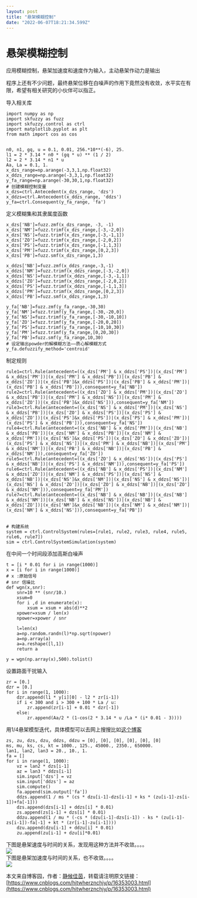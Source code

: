 ```yaml
---
layout: post
title: "悬架模糊控制"
date: "2022-06-07T18:21:34.599Z"
---
```

悬架模糊控制
======

应用模糊控制，悬架加速度和速度作为输入，主动悬架作动力是输出

程序上还有不少问题，最终悬架位移在白噪声的作用下竟然没有收敛，水平实在有限，希望有相关研究的小伙伴可以指正。

导入相关库

    import numpy as np
    import skfuzzy as fuzz
    import skfuzzy.control as ctrl
    import matplotlib.pyplot as plt
    from math import cos as cos
    

    n0, n1, gq, u = 0.1, 0.01, 256.*10**(-6), 25.
    l1 = 2 * 3.14 * n0 * (gq * u) ** (1 / 2)
    l2 = 2 * 3.14 * n1 * u
    Aa, La = 0.1, 1.
    x_dzs_range=np.arange(-3,3,1,np.float32)
    x_ddzs_range=np.arange(-3,3,1,np.float32)
    y_fa_range=np.arange(-30,30,1,np.float32)
    # 创建模糊控制变量
    x_dzs=ctrl.Antecedent(x_dzs_range, 'dzs')
    x_ddzs=ctrl.Antecedent(x_ddzs_range, 'ddzs')
    y_fa=ctrl.Consequent(y_fa_range, 'fa')
    

定义模糊集和其隶属度函数

    x_dzs['NB']=fuzz.zmf(x_dzs_range, -3, -1)
    x_dzs['NM']=fuzz.trimf(x_dzs_range,[-3,-2,0])
    x_dzs['NS']=fuzz.trimf(x_dzs_range,[-3,-1,1])
    x_dzs['ZO']=fuzz.trimf(x_dzs_range,[-2,0,2])
    x_dzs['PS']=fuzz.trimf(x_dzs_range,[-1,1,3])
    x_dzs['PM']=fuzz.trimf(x_dzs_range,[0,2,3])
    x_dzs['PB']=fuzz.smf(x_dzs_range,1,3)
    
    x_ddzs['NB']=fuzz.zmf(x_ddzs_range,-3,-1)
    x_ddzs['NM']=fuzz.trimf(x_ddzs_range,[-3,-2,0])
    x_ddzs['NS']=fuzz.trimf(x_ddzs_range,[-3,-1,1])
    x_ddzs['ZO']=fuzz.trimf(x_ddzs_range,[-2,0,2])
    x_ddzs['PS']=fuzz.trimf(x_ddzs_range,[-1,1,3])
    x_ddzs['PM']=fuzz.trimf(x_ddzs_range,[0,2,3])
    x_ddzs['PB']=fuzz.smf(x_ddzs_range,1,3)
    
    y_fa['NB']=fuzz.zmf(y_fa_range,-30,30)
    y_fa['NM']=fuzz.trimf(y_fa_range,[-30,-20,0])
    y_fa['NS']=fuzz.trimf(y_fa_range,[-30,-10,10])
    y_fa['ZO']=fuzz.trimf(y_fa_range,[-20,0,20])
    y_fa['PS']=fuzz.trimf(y_fa_range,[-10,10,30])
    y_fa['PM']=fuzz.trimf(y_fa_range,[0,20,30])
    y_fa['PB']=fuzz.smf(y_fa_range,10,30)
    # 设定输出powder的解模糊方法——质心解模糊方式
    y_fa.defuzzify_method='centroid'
    

制定规则

    rule1=ctrl.Rule(antecedent=((x_dzs['PM'] & x_ddzs['PS'])|(x_dzs['PM'] & x_ddzs['PM'])|(x_dzs['PM'] & x_ddzs['PB'])|(x_dzs['PB'] & x_ddzs['ZO'])|(x_dzs['PB']&x_ddzs['PS'])|(x_dzs['PB'] & x_ddzs['PM'])|(x_dzs['PB'] & x_ddzs['PB'])),consequent=y_fa['NB'])
    rule2=ctrl.Rule(antecedent=((x_dzs['ZO'] & x_ddzs['PM'])|(x_dzs['ZO'] & x_ddzs['PB'])|(x_dzs['PM'] & x_ddzs['NS'])|(x_dzs['PM'] & x_ddzs['ZO'])|(x_dzs['PB']&x_ddzs['NS'])),consequent=y_fa['NM'])
    rule3=ctrl.Rule(antecedent=((x_dzs['NS'] & x_ddzs['PM'])|(x_dzs['NS'] & x_ddzs['PB'])|(x_dzs['ZO'] & x_ddzs['PS'])|(x_dzs['PS'] & x_ddzs['ZO'])|(x_dzs['PS']&x_ddzs['PS'])|(x_dzs['PS'] & x_ddzs['PM'])|(x_dzs['PS'] & x_ddzs['PB'])),consequent=y_fa['NS'])
    rule4=ctrl.Rule(antecedent=((x_dzs['NB'] & x_ddzs['PM'])|(x_dzs['NB'] & x_ddzs['PB'])|(x_dzs['NM'] & x_ddzs['PB'])|(x_dzs['NM'] & x_ddzs['PM'])|(x_dzs['NS']&x_ddzs['PS'])|(x_dzs['ZO'] & x_ddzs['ZO'])|(x_dzs['PS'] & x_ddzs['NS'])|(x_dzs['PM'] & x_ddzs['NB'])|(x_dzs['PM'] & x_ddzs['NM'])|(x_dzs['PB'] & x_ddzs['NB'])|(x_dzs['PB'] & x_ddzs['NM'])),consequent=y_fa['ZO'])
    rule5=ctrl.Rule(antecedent=((x_dzs['ZO'] & x_ddzs['NS'])|(x_dzs['PS'] & x_ddzs['NB'])|(x_dzs['PS'] & x_ddzs['NM'])),consequent=y_fa['PS'])
    rule6=ctrl.Rule(antecedent=((x_dzs['NB'] & x_ddzs['PS'])|(x_dzs['NM'] & x_ddzs['ZO'])|(x_dzs['NM'] & x_ddzs['PS'])|(x_dzs['NS'] & x_ddzs['NB'])|(x_dzs['NS']&x_ddzs['NM'])|(x_dzs['NS'] & x_ddzs['NS'])|(x_dzs['NS'] & x_ddzs['ZO'])|(x_dzs['ZO'] & x_ddzs['NB'])|(x_dzs['ZO'] & x_ddzs['NM'])),consequent=y_fa['PM'])
    rule7=ctrl.Rule(antecedent=((x_dzs['NB'] & x_ddzs['NB'])|(x_dzs['NB'] & x_ddzs['NM'])|(x_dzs['NB'] & x_ddzs['NS'])|(x_dzs['NB'] & x_ddzs['ZO'])|(x_dzs['NM']&x_ddzs['NB'])|(x_dzs['NM'] & x_ddzs['NM'])|(x_dzs['NM'] & x_ddzs['NS'])),consequent=y_fa['PB'])
    

    # 构建系统
    system = ctrl.ControlSystem(rules=[rule1, rule2, rule3, rule4, rule5, rule6, rule7])
    sim = ctrl.ControlSystemSimulation(system)
    

在中间一个时间段添加高斯白噪声

    t = [i * 0.01 for i in range(1000)]
    x = [i for i in range(1000)]
    # x :原始信号
    # snr 信噪比
    def wgn(x,snr):
        snr=10 ** (snr/10.)
        xsum=0
        for i ,d in enumerate(x):
            xsum = xsum + abs(d)**2
        xpower=xsum / len(x)
        npower=xpower / snr
        
        l=len(x)
        a=np.random.randn(l)*np.sqrt(npower)
        a=np.array(a)
        a=a.reshape([l,1])
        return a
    
    y = wgn(np.array(x),500).tolist()
    

设置路面干扰输入

    zr = [0.]
    dzr = [0.]
    for i in range(1, 1000):
        dzr.append(l1 * y[i][0] - l2 * zr[i-1])
        if i < 300 and i > 300 + 100 * La / u:
            zr.append(zr[i-1] + 0.01 * dzr[-1])
        else:
            zr.append(Aa/2 * (1-cos(2 * 3.14 * u /La * (i* 0.01 - 3))))
    

用1/4悬架模型迭代，具体模型可以去网上搜搜比如[这个博客](https://blog.csdn.net/qingfengxd1/article/details/124652206)

    zs, zu, dzs, dzu, ddzs, ddzu = [0], [0], [0], [0], [0], [0]
    ms, mu, ks, cs, kt = 1000., 125., 45000., 2350., 650000.
    lan1, lan2, lan3 = 20., 10., 1.
    fa = []
    for i in range(1, 1000):
        vz = lan2 * dzs[i-1]
        az = lan3 * ddzs[i-1]
        sim.input['dzs'] = vz
        sim.input['ddzs'] = az
        sim.compute()
        fa.append(sim.output['fa'])
        ddzs.append(1 / ms * (cs * dzu[i-1]-dzs[i-1] + ks * (zu[i-1]-zs[i-1])+fa[-1]))
        dzs.append(dzs[i-1] + ddzs[i] * 0.01)
        zs.append(zs[i-1] + dzs[i] * 0.01)
        ddzu.append(1 / mu * (-cs * (dzu[i-1]-dzs[i-1]) - ks * (zu[i-1]-zs[i-1])-fa[-1] + kt * (zr[i-1]-zu[i-1])))
        dzu.append(dzu[i-1] + ddzu[i] * 0.01)
        zu.append(zu[i-1] + dzu[i]*0.01)
    

下图是悬架速度与时间的关系，发现用这种方法并不收敛。。。。  
![](https://img2022.cnblogs.com/blog/2014676/202206/2014676-20220607185825349-1051385629.png)  
下图是悬架加速度与时间的关系，也不收敛。。。。  
![](https://img2022.cnblogs.com/blog/2014676/202206/2014676-20220607190006664-1320466449.png)

本文来自博客园，作者：[静候佳茵](https://www.cnblogs.com/hitwherznchjy/)，转载请注明原文链接：[https://www.cnblogs.com/hitwherznchjy/p/16353003.html](https://www.cnblogs.com/hitwherznchjy/p/16353003.html)